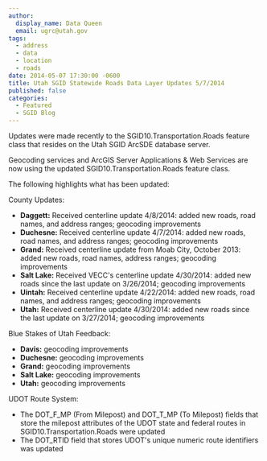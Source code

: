 ```yaml
---
author:
  display_name: Data Queen
  email: ugrc@utah.gov
tags:
  - address
  - data
  - location
  - roads
date: 2014-05-07 17:30:00 -0600
title: Utah SGID Statewide Roads Data Layer Updates 5/7/2014
published: false
categories:
  - Featured
  - SGID Blog
---
```

Updates were made recently to the SGID10.Transportation.Roads feature class that resides on the Utah SGID ArcSDE database server.

Geocoding services and ArcGIS Server Applications & Web Services are now using the updated SGID10.Transportation.Roads feature class.

The following highlights what has been updated:

County Updates:

- **Daggett:** Received centerline update 4/8/2014: added new roads, road names, and address ranges; geocoding improvements
- **Duchesne:** Received centerline update 4/7/2014: added new roads, road names, and address ranges; geocoding improvements
- **Grand:** Received centerline update from Moab City, October 2013: added new roads, road names, address ranges; geocoding improvements
- **Salt Lake:** Received VECC's centerline update 4/30/2014: added new roads since the last update on 3/26/2014; geocoding improvements
- **Uintah:** Received centerline update 4/22/2014: added new roads, road names, and address ranges; geocoding improvements
- **Utah:** Received centerline update 4/30/2014: added new roads since the last update on 3/27/2014; geocoding improvements

Blue Stakes of Utah Feedback:

- **Davis:** geocoding improvements
- **Duchesne:** geocoding improvements
- **Grand:** geocoding improvements
- **Salt Lake:** geocoding improvements
- **Utah:** geocoding improvements

UDOT Route System:

- The DOT\_F\_MP (From Milepost) and DOT\_T\_MP (To Milepost) fields that store the milepost attributes of the UDOT state and federal routes in SGID10.Transportation.Roads were updated
- The DOT_RTID field that stores UDOT's unique numeric route identifiers was updated
